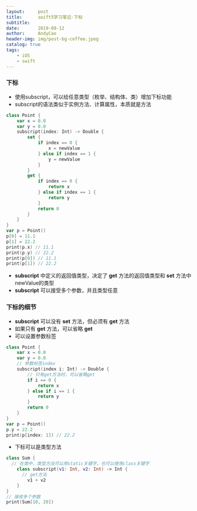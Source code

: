 ```yaml
---
layout:     post
title:      swift5学习笔记-下标
subtitle:   
date:       2019-09-12
author:     AndyCao
header-img: img/post-bg-coffee.jpeg
catalog: true
tags:
    - iOS
    - swift
---
```


### 下标
- 使用subscript，可以给任意类型（枚举、结构体、类）增加下标功能
- subscript的语法类似于实例方法、计算属性，本质就是方法

```swift
class Point {
    var x = 0.0
    var y = 0.0
    subscript(index: Int) -> Double {
        set {
            if index == 0 {
                x = newValue
            } else if index == 1 {
                y = newValue
            }
        }
        get {
            if index == 0 {
                return x
            } else if index == 1 {
                return y
            }
            return 0
        }
    }
}
var p = Point()
p[0] = 11.1
p[1] = 22.2
print(p.x) // 11.1
print(p.y) // 22.2
print(p[0]) // 11.1
print(p[1]) // 22.2
```

- **subscript** 中定义的返回值类型，决定了 **get** 方法的返回值类型和 **set** 方法中newValue的类型
- **subscript** 可以接受多个参数，并且类型任意

### 下标的细节
- **subscript** 可以没有 **set** 方法，但必须有 **get** 方法
- 如果只有 **get** 方法，可以省略 **get**
- 可以设置参数标签

```swift
class Point {
    var x = 0.0
    var y = 0.0
    // 参数标签index
    subscript(index i: Int) -> Double {
        // 只有get方法时，可以省略get
        if i == 0 {
            return x
        } else if i == 1 {
            return y
        }
        return 0
    }
}
var p = Point()
p.y = 22.2
print(p[index: 1]) // 22.2
```

- 下标可以是类型方法

```swift
class Sum {
  // 在类中，类型方法可以用static关键字，也可以使用class关键字
    class subscript(v1: Int, v2: Int) -> Int {
      // get方法
        v1 + v2
    }
}
// 接收多个参数
print(Sum[10, 20])
```